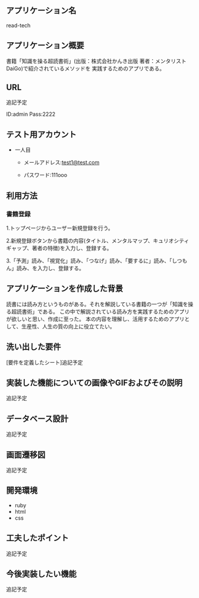 ## アプリケーション名
 read-tech

## アプリケーション概要
 書籍「知識を操る超読書術」(出版：株式会社かんき出版 著者：メンタリストDaiGo)で紹介されているメソッドを
 実践するためのアプリである。

## URL
 追記予定
 
 ID:admin
 Pass:2222
## テスト用アカウント
 - 一人目

    - メールアドレス:test1@test.com

    - パスワード:111ooo

## 利用方法
### 書籍登録
 1.トップページからユーザー新規登録を行う。
 
 2.新規登録ボタンから書籍の内容(タイトル、メンタルマップ、キュリオシティギャップ、著者の特徴)を入力し、登録する。

 3.「予測」読み、「視覚化」読み、「つなげ」読み、「要するに」読み、「しつもん」読み、を入力し、登録する。

## アプリケーションを作成した背景
 読書には読み方というものがある。それを解説している書籍の一つが「知識を操る超読書術」である。
 この中で解説されている読み方を実践するためのアプリが欲しいと思い、作成に至った。
 本の内容を理解し、活用するためのアプリとして、生産性、人生の質の向上に役立てたい。


## 洗い出した要件
[要件を定義したシート]追記予定

## 実装した機能についての画像やGIFおよびその説明
 追記予定

## データベース設計
 追記予定

## 画面遷移図
 追記予定

## 開発環境
- ruby
- html
- css

## 工夫したポイント
 追記予定

## 今後実装したい機能
 追記予定